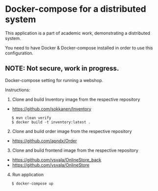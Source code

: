 Docker-compose for a distributed system
=
This application is a part of academic work, demonstrating a distributed system.

You need to have Docker & Docker-compose installed in order to use this configuration.

NOTE: Not secure, work in progress.
--

Docker-compose setting for running a webshop.

Instructions:

1. Clone and build Inventory image from the respective repository
- https://github.com/sokkanen/Inventory

 ```
    $ mvn clean verify
    $ docker build -t inventory:latest .
 ```

2. Clone and build order image from the respective repository
- https://github.com/apndx/Order


3. Clone and build frontend image from the respective repository

 - https://github.com/vsvala/OnlineStore_back
 - https://github.com/vsvala/OnlineStore

4. Run application
 ```
    $ docker-compose up
 ```
